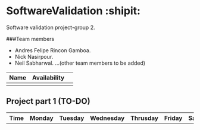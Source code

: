 # SoftwareValidation :shipit:
Software validation project-group 2.

###Team members
- Andres Felipe Rincon Gamboa.
- Nick Nasirpour.
- Neil Sabharwal. 
...(other team members to be added)

|Name    |Availability      |     |
|--------|:-----------------:|----:|
|        |                  |     |

## Project part 1 (TO-DO)

<table width="80%" align="center" >
    <div id="head_nav">
    <tr>
        <th>Time</th>
        <th>Monday</th>
        <th>Tuesday</th>
        <th>Wednesday</th>
        <th>Thrusday</th>
        <th>Friday</th>
        <th>Saturday</th>
    </tr>
</div>  

